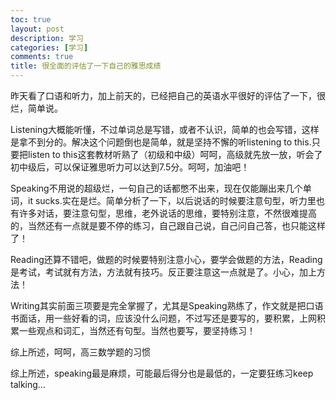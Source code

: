 ```yaml
---
toc: true
layout: post
description: 学习
categories: [学习]
comments: true
title: 很全面的评估了一下自己的雅思成绩
---
```


昨天看了口语和听力，加上前天的，已经把自己的英语水平很好的评估了一下，很烂，简单说。

Listening大概能听懂，不过单词总是写错，或者不认识，简单的也会写错，这样是拿不到分的。解决这个问题倒也是简单，就是坚持不懈的听listening to this.只要把listen to this这套教材听熟了（初级和中级）呵呵，高级就先放一放，听会了初中级后，可以保证雅思听力可以达到7.5分。呵呵，加油吧！

Speaking不用说的超级烂，一句自己的话都憋不出来，现在仅能蹦出来几个单词，it sucks.实在是烂。简单分析了一下，以后说话的时候要注意句型，听力里也有许多对话，要注意句型，思维，老外说话的思维，要特别注意，不然很难提高的，当然还有一点就是要不停的练习，自己跟自己说，自己问自己答，也只能这样了！

Reading还算不错吧，做题的时候要特别注意小心，要学会做题的方法，Reading是考试，考试就有方法，方法就有技巧。反正要注意这一点就是了。小心，加上方法！

Writing其实前面三项要是完全掌握了，尤其是Speaking熟练了，作文就是把口语书面话，用一些好看的词，应该没什么问题，不过写还是要写的，要积累，上网积累一些观点和词汇，当然还有句型。当然也要写，要坚持练习！

综上所述，呵呵，高三数学题的习惯

综上所述，speaking最是麻烦，可能最后得分也是最低的，一定要狂练习keep talking…